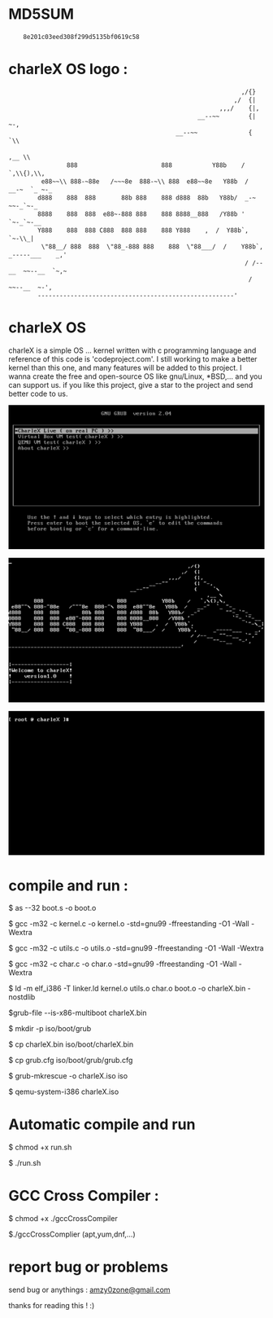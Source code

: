 # MD5SUM 
        8e201c03eed308f299d5135bf0619c58    
    

# charleX OS logo :

                                                                    ,/{}
                                                                  ,/  {|
                                                              ,,,/    {|,
                                                        __--~~        {| ~-,
                                                  __--~~              {     `\\
                                                                          ,__ \\
                    888                       888           Y88b    /   `,\\{),\\,
             e88~~\\ 888-~88e   /~~~8e  888-~\\ 888  e88~~8e   Y88b  /   __-~  `_ ~-_
            d888    888  888       88b 888    888 d888  88b   Y88b/  _-~        ~~-_`~-_
            8888    888  888  e88~-888 888    888 8888__888   /Y88b '             `~-_`~-__
            Y888    888  888 C888  888 888    888 Y888    ,  /  Y88b`,                `~-\\_|
             \"88__/ 888  888  \"88_-888 888    888  \"88___/  /    Y88b`,     _-----___    _,'
                                                                     / /--__  ~~--__  `~,~
                                                                      /     ~~--__  ~-',
            ------------------------------------------------------'



# charleX OS

charleX is a simple OS ... kernel written with c programming language and reference of this code is 'codeproject.com'.
I still working to make a better kernel than this one, and many features will be added to this project.
I wanna create the free and open-source OS like gnu/Linux, *BSD,... and you can support us. if you like this project, give a star to the project and send better code to us.


![screenshots](screenshots/charleXGrub.png)

![screenshots](screenshots/charleXLoadingAndLogo.png)

![screenshots](screenshots/charleXPrompt.png)


# compile and run :

$ as --32 boot.s -o boot.o

$ gcc -m32 -c kernel.c -o kernel.o -std=gnu99 -ffreestanding -O1 -Wall -Wextra

$ gcc -m32 -c utils.c -o utils.o -std=gnu99 -ffreestanding -O1 -Wall -Wextra

$ gcc -m32 -c char.c -o char.o -std=gnu99 -ffreestanding -O1 -Wall -Wextra

$ ld -m elf_i386 -T linker.ld kernel.o utils.o char.o boot.o -o charleX.bin -nostdlib

$grub-file --is-x86-multiboot charleX.bin

$ mkdir -p iso/boot/grub

$ cp charleX.bin iso/boot/charleX.bin

$ cp grub.cfg iso/boot/grub/grub.cfg

$ grub-mkrescue -o charleX.iso iso

$ qemu-system-i386 charleX.iso

# Automatic compile and run

$ chmod +x run.sh

$ ./run.sh


# GCC Cross Compiler :

$ chmod +x ./gccCrossCompiler

$./gccCrossComplier (apt,yum,dnf,...)

# report bug or problems

send bug or anythings : amzy0zone@gmail.com

thanks for reading this ! :)
